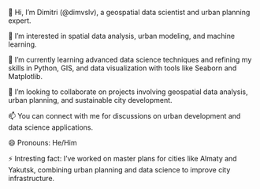 👋 Hi, I’m Dimitri (@dimvslv), a geospatial data scientist and urban planning expert.

👀 I’m interested in spatial data analysis, urban modeling, and machine learning.

🌱 I’m currently learning advanced data science techniques and refining my skills in Python, GIS, and data visualization with tools like Seaborn and Matplotlib.

🤝 I’m looking to collaborate on projects involving geospatial data analysis, urban planning, and sustainable city development.

📫 You can connect with me for discussions on urban development and data science applications.

😄 Pronouns: He/Him

⚡ Intresting fact: I’ve worked on master plans for cities like Almaty and Yakutsk, combining urban planning and data science to improve city infrastructure.
